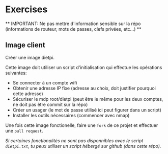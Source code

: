 # Exercises

** IMPORTANT: Ne pas mettre d'information sensible sur la répo (informations de routeur, mots de passes, clefs privées, etc...) **

## Image client
Créer une image dietpi. 

Cette image doit utiliser un script d'initialisation qui effectue les opérations suivantes:
- Se connecter à un compte wifi
- Obtenir une adresse IP fixe (adresse au choix, doit justifier pourquoi cette adresse)
- Sécuriser le mdp root/dietpi (peut être le même pour les deux comptes, ne doit pas être commit sur la répo)
- Créer un usager (le mot de passe utilisé ici peut figurer dans un script)
- Installer les outils nécessaires (commencer avec nmap)

Une fois cette image fonctionelle, faire  une `fork` de ce projet et effectuer une `pull request`.

*Si certaines fonctionalités ne sont pas disponnibles avec le script `dietpi.txt`, tu peux utiliser un script hébergé sur github (dans cette répo).*
